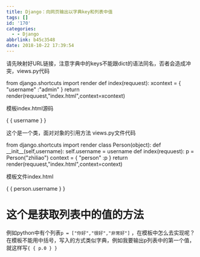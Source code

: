 ```yaml
---
title: Django：向网页输出以字典key和列表中值
tags: []
id: '170'
categories:
  - - Django
abbrlink: b45c3548
date: 2018-10-22 17:39:54
---
```


请先映射好URL链接，注意字典中的keys不能跟dict的语法同名，否者会造成冲突，views.py代码

from django.shortcuts import render
def index(requuest):
    xcontext = {
        "username" :"admin"
    }
    return render(requuest,"index.html",context=xcontext)

模板index.html源码

<!DOCTYPE html>
<html lang="en">
<head>
    <meta charset="UTF-8">
    <title>Title</title>
</head>
<body>
{ { username } }
</body>
</html>

这个是一个类，面对对象的引用方法 views.py文件代码

from django.shortcuts import render
class Person(object):
    def \_\_init\_\_(self,username):
        self.username = username
def index(requuest):
    p = Person("zhiliao")
    context = {
        "person" :p
    }
    return render(requuest,"index.html",context=context)

模板文件index.html

<!DOCTYPE html>
<html lang="en">
<head>
    <meta charset="UTF-8">
    <title>Title</title>
</head>
<body>
{ { person.username } }
</body>
</html>

# 这个是获取列表中的值的方法

例如python中有个列表`p = ["你好","很好","非常好"]` ，在模板中怎么去实现呢？ 在模板不能用中括号，写入的方式类似字典，例如我要输出p列表中的第一个值，就这样写`{ { p.0 } }`